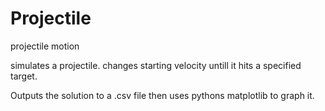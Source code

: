 # Projectile
projectile motion


simulates a projectile.  changes starting velocity untill it hits a specified target.

Outputs the solution to a .csv file then uses pythons matplotlib to graph it.
